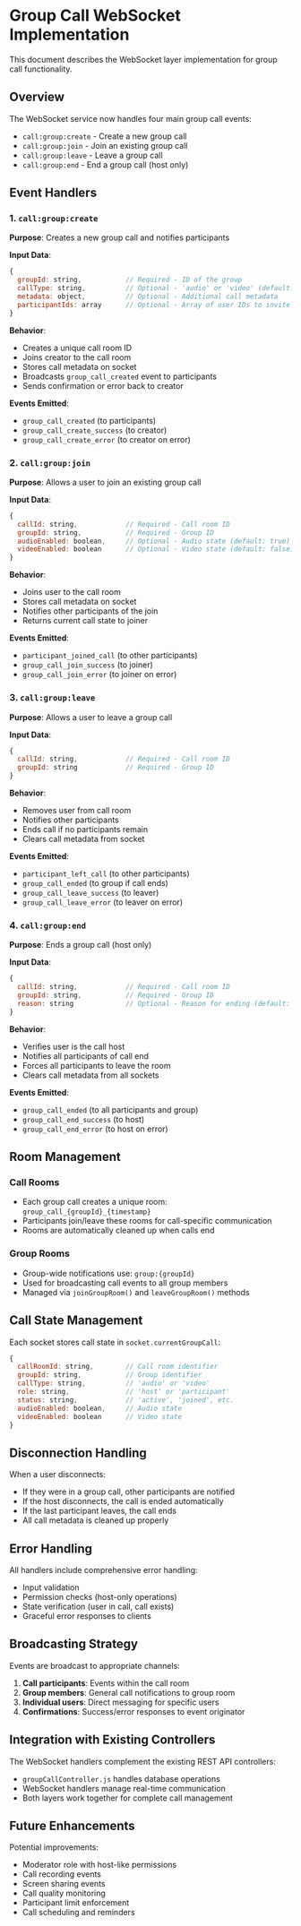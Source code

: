 # Group Call WebSocket Implementation

This document describes the WebSocket layer implementation for group call functionality.

## Overview

The WebSocket service now handles four main group call events:
- `call:group:create` - Create a new group call
- `call:group:join` - Join an existing group call  
- `call:group:leave` - Leave a group call
- `call:group:end` - End a group call (host only)

## Event Handlers

### 1. `call:group:create`

**Purpose**: Creates a new group call and notifies participants

**Input Data**:
```javascript
{
  groupId: string,           // Required - ID of the group
  callType: string,          // Optional - 'audio' or 'video' (default: 'audio')
  metadata: object,          // Optional - Additional call metadata
  participantIds: array      // Optional - Array of user IDs to invite
}
```

**Behavior**:
- Creates a unique call room ID
- Joins creator to the call room
- Stores call metadata on socket
- Broadcasts `group_call_created` event to participants
- Sends confirmation or error back to creator

**Events Emitted**:
- `group_call_created` (to participants)
- `group_call_create_success` (to creator)
- `group_call_create_error` (to creator on error)

### 2. `call:group:join`

**Purpose**: Allows a user to join an existing group call

**Input Data**:
```javascript
{
  callId: string,            // Required - Call room ID
  groupId: string,           // Required - Group ID
  audioEnabled: boolean,     // Optional - Audio state (default: true)
  videoEnabled: boolean      // Optional - Video state (default: false)
}
```

**Behavior**:
- Joins user to the call room
- Stores call metadata on socket
- Notifies other participants of the join
- Returns current call state to joiner

**Events Emitted**:
- `participant_joined_call` (to other participants)
- `group_call_join_success` (to joiner)
- `group_call_join_error` (to joiner on error)

### 3. `call:group:leave`

**Purpose**: Allows a user to leave a group call

**Input Data**:
```javascript
{
  callId: string,            // Required - Call room ID
  groupId: string            // Required - Group ID
}
```

**Behavior**:
- Removes user from call room
- Notifies other participants
- Ends call if no participants remain
- Clears call metadata from socket

**Events Emitted**:
- `participant_left_call` (to other participants)
- `group_call_ended` (to group if call ends)
- `group_call_leave_success` (to leaver)
- `group_call_leave_error` (to leaver on error)

### 4. `call:group:end`

**Purpose**: Ends a group call (host only)

**Input Data**:
```javascript
{
  callId: string,            // Required - Call room ID
  groupId: string,           // Required - Group ID
  reason: string             // Optional - Reason for ending (default: 'ended_by_host')
}
```

**Behavior**:
- Verifies user is the call host
- Notifies all participants of call end  
- Forces all participants to leave the room
- Clears call metadata from all sockets

**Events Emitted**:
- `group_call_ended` (to all participants and group)
- `group_call_end_success` (to host)
- `group_call_end_error` (to host on error)

## Room Management

### Call Rooms
- Each group call creates a unique room: `group_call_{groupId}_{timestamp}`
- Participants join/leave these rooms for call-specific communication
- Rooms are automatically cleaned up when calls end

### Group Rooms  
- Group-wide notifications use: `group:{groupId}`
- Used for broadcasting call events to all group members
- Managed via `joinGroupRoom()` and `leaveGroupRoom()` methods

## Call State Management

Each socket stores call state in `socket.currentGroupCall`:
```javascript
{
  callRoomId: string,        // Call room identifier
  groupId: string,           // Group identifier
  callType: string,          // 'audio' or 'video'
  role: string,              // 'host' or 'participant'
  status: string,            // 'active', 'joined', etc.
  audioEnabled: boolean,     // Audio state
  videoEnabled: boolean      // Video state
}
```

## Disconnection Handling

When a user disconnects:
- If they were in a group call, other participants are notified
- If the host disconnects, the call is ended automatically
- If the last participant leaves, the call ends
- All call metadata is cleaned up properly

## Error Handling

All handlers include comprehensive error handling:
- Input validation
- Permission checks (host-only operations)
- State verification (user in call, call exists)
- Graceful error responses to clients

## Broadcasting Strategy

Events are broadcast to appropriate channels:
1. **Call participants**: Events within the call room
2. **Group members**: General call notifications to group room
3. **Individual users**: Direct messaging for specific users
4. **Confirmations**: Success/error responses to event originator

## Integration with Existing Controllers

The WebSocket handlers complement the existing REST API controllers:
- `groupCallController.js` handles database operations
- WebSocket handlers manage real-time communication
- Both layers work together for complete call management

## Future Enhancements

Potential improvements:
- Moderator role with host-like permissions
- Call recording events
- Screen sharing events  
- Call quality monitoring
- Participant limit enforcement
- Call scheduling and reminders
